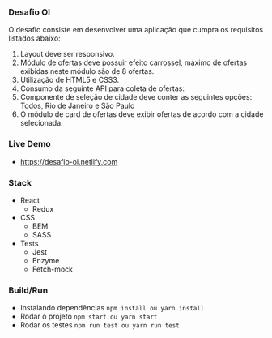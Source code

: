 ### Desafio OI

O desafio consiste em desenvolver uma aplicação que cumpra os requisitos listados abaixo:

1.  Layout deve ser responsivo.
2.  Módulo de ofertas deve possuir efeito carrossel, máximo de ofertas exibidas neste módulo são de 8 ofertas.
3.  Utilização de HTML5 e CSS3.
4.  Consumo da seguinte API para coleta de ofertas:
5.  Componente de seleção de cidade deve conter as seguintes opções: Todos, Rio de Janeiro e São Paulo
6.  O módulo de card de ofertas deve exibir ofertas de acordo com a cidade selecionada.

### Live Demo
- https://desafio-oi.netlify.com
### Stack
 - React
	 - Redux
- CSS 
	- BEM
	- SASS
- Tests
	- Jest
	- Enzyme
	- Fetch-mock

###  Build/Run
- Instalando dependências
`npm install ou yarn install`
- Rodar o projeto
`npm start ou yarn start`
- Rodar os testes
`npm run test ou yarn run test`
